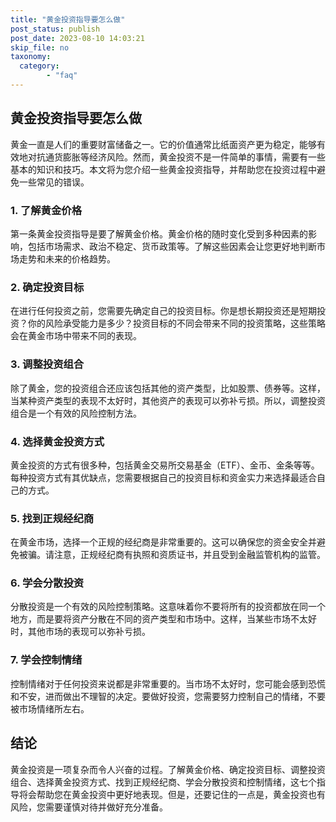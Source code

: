 ```yaml
---
title: "黄金投资指导要怎么做"
post_status: publish
post_date: 2023-08-10 14:03:21
skip_file: no
taxonomy:
  category:
        - "faq"
---
```


## 黄金投资指导要怎么做

黄金一直是人们的重要财富储备之一。它的价值通常比纸面资产更为稳定，能够有效地对抗通货膨胀等经济风险。然而，黄金投资不是一件简单的事情，需要有一些基本的知识和技巧。本文将为您介绍一些黄金投资指导，并帮助您在投资过程中避免一些常见的错误。

### 1. 了解黄金价格

第一条黄金投资指导是要了解黄金价格。黄金价格的随时变化受到多种因素的影响，包括市场需求、政治不稳定、货币政策等。了解这些因素会让您更好地判断市场走势和未来的价格趋势。

### 2. 确定投资目标

在进行任何投资之前，您需要先确定自己的投资目标。你是想长期投资还是短期投资？你的风险承受能力是多少？投资目标的不同会带来不同的投资策略，这些策略会在黄金市场中带来不同的表现。

### 3. 调整投资组合

除了黄金，您的投资组合还应该包括其他的资产类型，比如股票、债券等。这样，当某种资产类型的表现不太好时，其他资产的表现可以弥补亏损。所以，调整投资组合是一个有效的风险控制方法。

### 4. 选择黄金投资方式

黄金投资的方式有很多种，包括黄金交易所交易基金（ETF）、金币、金条等等。每种投资方式有其优缺点，您需要根据自己的投资目标和资金实力来选择最适合自己的方式。

### 5. 找到正规经纪商

在黄金市场，选择一个正规的经纪商是非常重要的。这可以确保您的资金安全并避免被骗。请注意，正规经纪商有执照和资质证书，并且受到金融监管机构的监管。

### 6. 学会分散投资

分散投资是一个有效的风险控制策略。这意味着你不要将所有的投资都放在同一个地方，而是要将资产分散在不同的资产类型和市场中。这样，当某些市场不太好时，其他市场的表现可以弥补亏损。

### 7. 学会控制情绪

控制情绪对于任何投资来说都是非常重要的。当市场不太好时，您可能会感到恐慌和不安，进而做出不理智的决定。要做好投资，您需要努力控制自己的情绪，不要被市场情绪所左右。

## 结论

黄金投资是一项复杂而令人兴奋的过程。了解黄金价格、确定投资目标、调整投资组合、选择黄金投资方式、找到正规经纪商、学会分散投资和控制情绪，这七个指导将会帮助您在黄金投资中更好地表现。但是，还要记住的一点是，黄金投资也有风险，您需要谨慎对待并做好充分准备。
